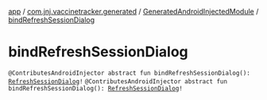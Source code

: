 [app](../../index.md) / [com.jnj.vaccinetracker.generated](../index.md) / [GeneratedAndroidInjectedModule](index.md) / [bindRefreshSessionDialog](./bind-refresh-session-dialog.md)

# bindRefreshSessionDialog

`@ContributesAndroidInjector abstract fun bindRefreshSessionDialog(): `[`RefreshSessionDialog`](../../com.jnj.vaccinetracker.login/-refresh-session-dialog/index.md)`!`
`@ContributesAndroidInjector abstract fun bindRefreshSessionDialog(): `[`RefreshSessionDialog`](../../com.jnj.vaccinetracker.login/-refresh-session-dialog/index.md)`!`